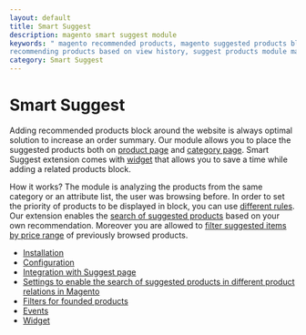 ```yaml
---
layout: default
title: Smart Suggest
description: magento smart suggest module
keywords: " magento recommended products, magento suggested products block,
recommending products based on view history, suggest products module magento "
category: Smart Suggest
---
```


# Smart Suggest

Adding recommended products block around the website is always optimal solution to increase an order summary. Our module allows you to place the suggested products both on [product page](configuration/#product-page) and [category page](configuration/#category-page). Smart Suggest extension comes with [widget](widget/) that allows you to save a time while adding a related products block.
 
How it works? The module is analyzing the products from the same category or an attribute list, the user was browsing before. In order to set the priority of products to be displayed in block, you can use [different rules](events/). Our extension enables the [search of suggested products](magento-product-relation/) based on your own recommendation. Moreover you are allowed to [filter suggested items by price range](filters-for-founded-products/) of previously browsed products.

- [Installation](installation/)
- [Configuration](configuration/)
- [Integration with Suggest page](integration-with-suggest-page/)
- [Settings to enable the search of suggested products in different product relations in Magento](magento-product-relation/)
- [Filters for founded products](filters-for-founded-products/)
- [Events](events/)
- [Widget](widget/)